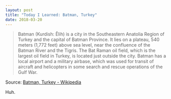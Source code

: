 ```yaml
---
layout: post
title: "Today I Learned: Batman, Turkey"
date: 2018-03-20
---
```


> Batman (Kurdish: Êlih) is a city in the Southeastern Anatolia Region of Turkey and the capital of Batman Province. It lies on a plateau, 540 meters (1,772 feet) above sea level, near the confluence of the Batman River and the Tigris. The Bat Raman oil field, which is the largest oil field in Turkey, is located just outside the city. Batman has a local airport and a military airbase, which was used for transit of aircraft and helicopters in some search and rescue operations of the Gulf War.

Source: [Batman, Turkey - Wikipedia](https://en.wikipedia.org/wiki/Batman,_Turkey)

Huh.
